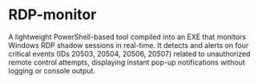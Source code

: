 # RDP-monitor
A lightweight PowerShell-based tool compiled into an EXE that monitors Windows RDP shadow sessions in real-time. It detects and alerts on four critical events (IDs 20503, 20504, 20506, 20507) related to unauthorized remote control attempts, displaying instant pop-up notifications without logging or console output.
